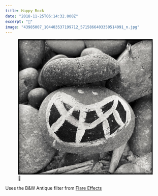 ```yaml
---
title: Happy Rock
date: "2018-11-25T06:14:32.000Z"
excerpt: "😬"
image: "43985007_104403537199712_5715866403350514091_n.jpg"
---
```


<figure class="mw408">
<img src="43985007_104403537199712_5715866403350514091_n.jpg"
     alt="happy rock" /><br />
<figcaption style="font-style: normal">😬</figcaption>
</figure>

Uses the B&W Antique filter from [Flare&nbsp;Effects](https://flareapp.com/)
